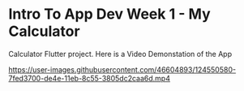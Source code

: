 <h1>Intro To App Dev Week 1 - My Calculator</h1>

Calculator Flutter project.
Here is a Video Demonstation of the App


https://user-images.githubusercontent.com/46604893/124550580-7fed3700-de4e-11eb-8c55-3805dc2caa6d.mp4



